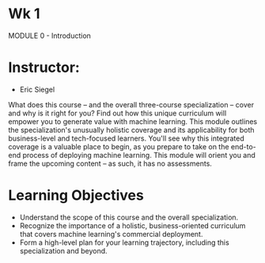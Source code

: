 # Wk 1

MODULE 0 - Introduction

# Instructor:
* Eric Siegel

What does this course – and the overall three-course specialization – cover and why is it right for you? Find out how this unique curriculum will empower you to generate value with machine learning. This module outlines the specialization's unusually holistic coverage and its applicability for both business-level and tech-focused learners. You'll see why this integrated coverage is a valuable place to begin, as you prepare to take on the end-to-end process of deploying machine learning. This module will orient you and frame the upcoming content – as such, it has no assessments.

# Learning Objectives
* Understand the scope of this course and the overall specialization.
* Recognize the importance of a holistic, business-oriented curriculum that covers machine learning's commercial deployment.
* Form a high-level plan for your learning trajectory, including this specialization and beyond.

